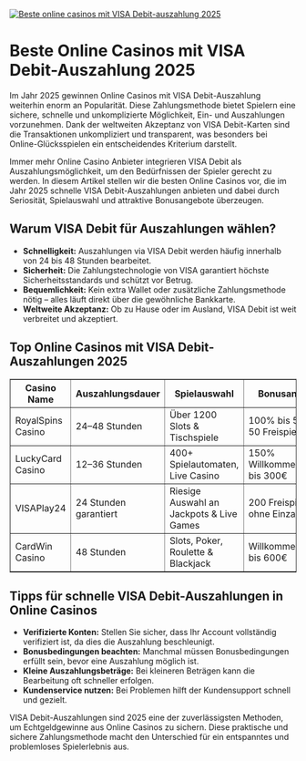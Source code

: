 [![Beste online casinos mit VISA Debit-auszahlung 2025](https://123-caf.pages.dev/gitsignup.png)](https://vrmoo.ru/Bt82HjjY)

<h1>Beste Online Casinos mit VISA Debit-Auszahlung 2025</h1> <p>Im Jahr 2025 gewinnen Online Casinos mit VISA Debit-Auszahlung weiterhin enorm an Popularität. Diese Zahlungsmethode bietet Spielern eine sichere, schnelle und unkomplizierte Möglichkeit, Ein- und Auszahlungen vorzunehmen. Dank der weltweiten Akzeptanz von VISA Debit-Karten sind die Transaktionen unkompliziert und transparent, was besonders bei Online-Glücksspielen ein entscheidendes Kriterium darstellt.</p>  <p>Immer mehr Online Casino Anbieter integrieren VISA Debit als Auszahlungsmöglichkeit, um den Bedürfnissen der Spieler gerecht zu werden. In diesem Artikel stellen wir die besten Online Casinos vor, die im Jahr 2025 schnelle VISA Debit-Auszahlungen anbieten und dabei durch Seriosität, Spielauswahl und attraktive Bonusangebote überzeugen.</p>  <h2>Warum VISA Debit für Auszahlungen wählen?</h2> <ul>   <li><strong>Schnelligkeit:</strong> Auszahlungen via VISA Debit werden häufig innerhalb von 24 bis 48 Stunden bearbeitet.</li>   <li><strong>Sicherheit:</strong> Die Zahlungstechnologie von VISA garantiert höchste Sicherheitsstandards und schützt vor Betrug.</li>   <li><strong>Bequemlichkeit:</strong> Kein extra Wallet oder zusätzliche Zahlungsmethode nötig – alles läuft direkt über die gewöhnliche Bankkarte.</li>   <li><strong>Weltweite Akzeptanz:</strong> Ob zu Hause oder im Ausland, VISA Debit ist weit verbreitet und akzeptiert.</li> </ul>  <h2>Top Online Casinos mit VISA Debit-Auszahlungen 2025</h2> <table style="width:100%; border-collapse: collapse;" border="1" cellpadding="8" cellspacing="0">   <thead>     <tr>       <th>Casino Name</th>       <th>Auszahlungsdauer</th>       <th>Spielauswahl</th>       <th>Bonusangebot</th>       <th>Kundensupport</th>     </tr>   </thead>   <tbody>     <tr>       <td>RoyalSpins Casino</td>       <td>24–48 Stunden</td>       <td>Über 1200 Slots & Tischspiele</td>       <td>100% bis 500€ + 50 Freispiele</td>       <td>24/7 Live-Chat & Telefon</td>     </tr>     <tr>       <td>LuckyCard Casino</td>       <td>12–36 Stunden</td>       <td>400+ Spielautomaten, Live Casino</td>       <td>150% Willkommensbonus bis 300€</td>       <td>E-Mail & Live-Chat</td>     </tr>     <tr>       <td>VISAPlay24</td>       <td>24 Stunden garantiert</td>       <td>Riesige Auswahl an Jackpots & Live Games</td>       <td>200 Freispiele ohne Einzahlung</td>       <td>24/7 Support per Chat</td>     </tr>     <tr>       <td>CardWin Casino</td>       <td>48 Stunden</td>       <td>Slots, Poker, Roulette & Blackjack</td>       <td>Willkommenspaket bis 600€</td>       <td>Telefon & Live-Chat</td>     </tr>   </tbody> </table>  <h2>Tipps für schnelle VISA Debit-Auszahlungen in Online Casinos</h2> <ul>   <li><strong>Verifizierte Konten:</strong> Stellen Sie sicher, dass Ihr Account vollständig verifiziert ist, da dies die Auszahlung beschleunigt.</li>   <li><strong>Bonusbedingungen beachten:</strong> Manchmal müssen Bonusbedingungen erfüllt sein, bevor eine Auszahlung möglich ist.</li>   <li><strong>Kleine Auszahlungsbeträge:</strong> Bei kleineren Beträgen kann die Bearbeitung oft schneller erfolgen.</li>   <li><strong>Kundenservice nutzen:</strong> Bei Problemen hilft der Kundensupport schnell und gezielt.</li> </ul>  <p>VISA Debit-Auszahlungen sind 2025 eine der zuverlässigsten Methoden, um Echtgeldgewinne aus Online Casinos zu sichern. Diese praktische und sichere Zahlungsmethode macht den Unterschied für ein entspanntes und problemloses Spielerlebnis aus.</p>